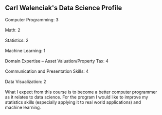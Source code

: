 ## Carl Walenciak's Data Science Profile
Computer Programming: 3 <br/>  
Math: 2 <br/>  
Statistics: 2 <br/>  
Machine Learning: 1 <br/>  
Domain Expertise – Asset Valuation/Property Tax: 4 <br/>  
Communication and Presentation Skills: 4 <br/>  
Data Visualization: 2 <br/>  
What I expect from this course is to become a better computer programmer as it relates to data science. For the program I would like to improve my statistics skills (especially applying it to real world applications) and machine learning.
